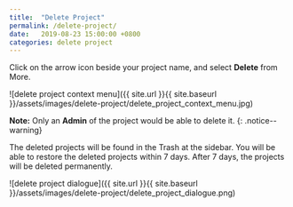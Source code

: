 ```yaml
---
title:  "Delete Project"
permalink: /delete-project/
date:   2019-08-23 15:00:00 +0800
categories: delete project
---
```

Click on the arrow icon beside your project name, and select **Delete** from More.

![delete project context menu]({{ site.url }}{{ site.baseurl }}/assets/images/delete-project/delete_project_context_menu.jpg)

**Note:** Only an **Admin** of the project would be able to delete it.
{: .notice--warning}

The deleted projects will be found in the Trash at the sidebar. You will be able to restore the deleted projects within 7 days. After 7 days, the projects will be deleted permanently.

![delete project dialogue]({{ site.url }}{{ site.baseurl }}/assets/images/delete-project/delete_project_dialogue.png)

